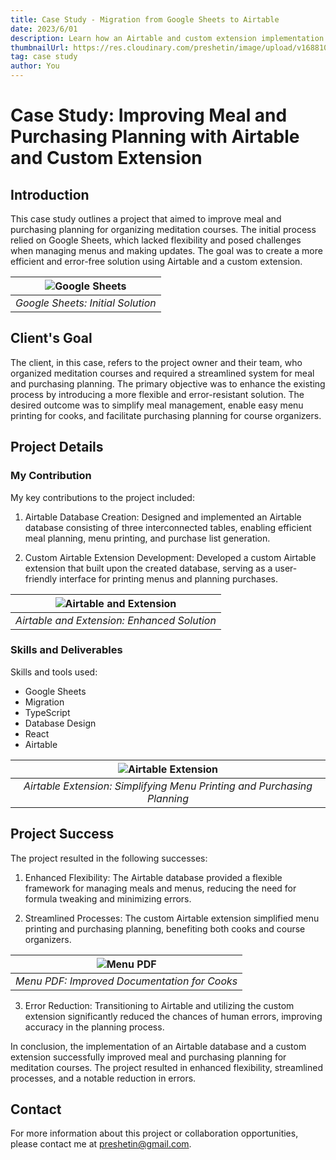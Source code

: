 ```yaml
---
title: Case Study - Migration from Google Sheets to Airtable
date: 2023/6/01
description: Learn how an Airtable and custom extension implementation improved meal planning for meditation courses, enhancing flexibility, streamlining processes, and reducing errors.
thumbnailUrl: https://res.cloudinary.com/preshetin/image/upload/v1688101501/preshetin.com/case-studies/meal-planning-1_vitsdr.png
tag: case study
author: You
---
```


# Case Study: Improving Meal and Purchasing Planning with Airtable and Custom Extension

## Introduction
This case study outlines a project that aimed to improve meal and purchasing planning for organizing meditation courses. The initial process relied on Google Sheets, which lacked flexibility and posed challenges when managing menus and making updates. The goal was to create a more efficient and error-free solution using Airtable and a custom extension.

| ![Google Sheets](https://res.cloudinary.com/preshetin/image/upload/v1688101501/preshetin.com/case-studies/meal-planning-0_2_medi06.png) |
|:--:|
| *Google Sheets: Initial Solution* |

## Client's Goal
The client, in this case, refers to the project owner and their team, who organized meditation courses and required a streamlined system for meal and purchasing planning. The primary objective was to enhance the existing process by introducing a more flexible and error-resistant solution. The desired outcome was to simplify meal management, enable easy menu printing for cooks, and facilitate purchasing planning for course organizers.

## Project Details
### My Contribution
My key contributions to the project included:

1. Airtable Database Creation: Designed and implemented an Airtable database consisting of three interconnected tables, enabling efficient meal planning, menu printing, and purchase list generation.

2. Custom Airtable Extension Development: Developed a custom Airtable extension that built upon the created database, serving as a user-friendly interface for printing menus and planning purchases.

| ![Airtable and Extension](https://res.cloudinary.com/preshetin/image/upload/v1688101501/preshetin.com/case-studies/meal-planning-1_vitsdr.png) |
|:--:|
| *Airtable and Extension: Enhanced Solution* |

### Skills and Deliverables
Skills and tools used:

- Google Sheets
- Migration
- TypeScript
- Database Design
- React
- Airtable

| ![Airtable Extension](https://res.cloudinary.com/preshetin/image/upload/v1688102131/preshetin.com/case-studies/extension-pic_e4wteu.png) |
|:--:|
| *Airtable Extension: Simplifying Menu Printing and Purchasing Planning* |

## Project Success
The project resulted in the following successes:

1. Enhanced Flexibility: The Airtable database provided a flexible framework for managing meals and menus, reducing the need for formula tweaking and minimizing errors.

2. Streamlined Processes: The custom Airtable extension simplified menu printing and purchasing planning, benefiting both cooks and course organizers.

| ![Menu PDF](https://res.cloudinary.com/preshetin/image/upload/v1688383616/preshetin.com/case-studies/meal-pdf-image_or0cgy.png) |
|:--:|
| *Menu PDF: Improved Documentation for Cooks* |

3. Error Reduction: Transitioning to Airtable and utilizing the custom extension significantly reduced the chances of human errors, improving accuracy in the planning process.

In conclusion, the implementation of an Airtable database and a custom extension successfully improved meal and purchasing planning for meditation courses. The project resulted in enhanced flexibility, streamlined processes, and a notable reduction in errors.

## Contact
For more information about this project or collaboration opportunities, please contact me at preshetin@gmail.com.
